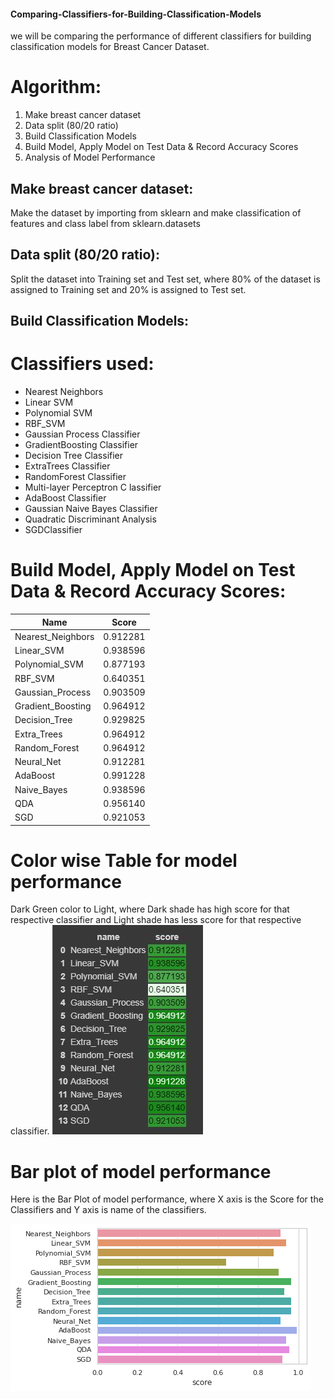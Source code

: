 #### Comparing-Classifiers-for-Building-Classification-Models
we will be comparing the performance of different classifiers for building classification models for Breast Cancer Dataset.

# Algorithm:
1. Make breast cancer dataset
2. Data split (80/20 ratio)
3. Build Classification Models
4. Build Model, Apply Model on Test Data & Record Accuracy Scores
5. Analysis of Model Performance

## Make breast cancer dataset:
Make the dataset by importing from sklearn and make classification of features and class label from sklearn.datasets

## Data split (80/20 ratio):
Split the dataset into Training set and Test set, where 80% of the dataset is assigned to Training set and 20% is assigned to Test set.

## Build Classification Models:

# Classifiers used:
- Nearest Neighbors
- Linear SVM
- Polynomial SVM
- RBF_SVM
- Gaussian Process Classifier
- GradientBoosting Classifier
- Decision Tree Classifier
- ExtraTrees Classifier
- RandomForest Classifier
- Multi-layer Perceptron C lassifier
- AdaBoost Classifier
- Gaussian Naive Bayes Classifier
- Quadratic Discriminant Analysis
- SGDClassifier

# Build Model, Apply Model on Test Data & Record Accuracy Scores:

| Name        | Score       |
| ----------- | ----------- |
| Nearest_Neighbors      | 0.912281       |
| Linear_SVM | 0.938596        |
| Polynomial_SVM | 0.877193        |
| RBF_SVM | 0.640351        |
| Gaussian_Process | 0.903509        |
| Gradient_Boosting | 0.964912        |
| Decision_Tree | 0.929825        |
| Extra_Trees | 0.964912        |
| Random_Forest | 0.964912        |
| Neural_Net | 0.912281        |
| AdaBoost | 0.991228        |
| Naive_Bayes | 0.938596        |
| QDA | 0.956140        |
| SGD | 0.921053        |

# Color wise Table for model performance
Dark Green color to Light, where Dark shade has high score for that respective classifier and Light shade has less score for that respective classifier.
![](https://github.com/Subramaniam-dot/Comparing-Classifiers-for-Building-Classification-Models/blob/master/imag1.JPG?raw=true)


# Bar plot of model performance
Here is the  Bar Plot of model performance, where X axis is the Score for the Classifiers and Y axis is name of the classifiers. 

![](https://github.com/Subramaniam-dot/Comparing-Classifiers-for-Building-Classification-Models/blob/master/imag2.png?raw=true)
